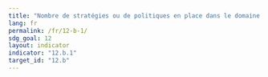 ```yaml
---
title: "Nombre de stratégies ou de politiques en place dans le domaine du tourisme durable et de plans d’action mis en œuvre en appliquant des outils d’évaluation et de suivi convenus"
lang: fr
permalink: /fr/12-b-1/
sdg_goal: 12
layout: indicator
indicator: "12.b.1"
target_id: "12.b"
---
```


